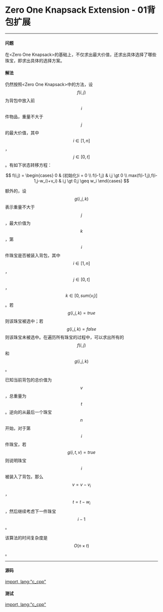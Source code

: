 # Zero One Knapsack Extension - 01背包扩展

--------

#### 问题

在&lt;Zero One Knapsack&gt;的基础上，不仅求出最大价值，还求出具体选择了哪些珠宝，即求出具体的选择方案。

#### 解法

仍然按照&lt;Zero One Knapsack&gt;中的方法，设$$ f(i,j) $$为背包中放入前$$ i $$件物品，重量不大于$$ j $$的最大价值，其中$$ i \in [1,n] $$，$$ j \in [0,t] $$。有如下状态转移方程：

$$
f(i,j) =
\begin{cases}
0 & (初始化)i = 0 \\
f(i-1,j) & i,j \gt 0 \\
max(f(i-1,j),f(i-1,j-w_i)+v_i) & i,j \gt 0,j \geq w_i
\end{cases}
$$

额外的，设$$ g(i,j,k) $$表示重量不大于$$ j $$，最大价值为$$ k $$，第$$ i $$件珠宝是否被装入背包，其中$$ i \in [1,n] $$，$$ j \in [0,t] $$，$$ k \in [0,sum\{v_i\}] $$。若$$ g(i,j,k) = true $$则该珠宝被选中；若$$ g(i,j,k) = false $$则该珠宝未被选中。在遍历所有珠宝的过程中，可以求出所有的$$ f(i,j) $$和$$ g(i,j,k) $$。

已知当前背包的总价值为$$ v $$，总重量为$$ t $$。逆向的从最后一个珠宝$$ n $$开始，对于第$$ i $$件珠宝，若$$ g(i,t,v) = true $$则说明珠宝$$ i $$被装入了背包，那么$$ v = v-v_i $$，$$ t = t-w_i $$，然后继续考虑下一件珠宝$$ i-1 $$。

该算法的时间复杂度是$$ O(n \times t) $$。

--------

#### 源码

[import, lang:"c_cpp"](../../../src/DynamicProgramming/KnapsackDP/ZeroOneKnapsackExtension.hpp)

#### 测试

[import, lang:"c_cpp"](../../../src/DynamicProgramming/KnapsackDP/ZeroOneKnapsackExtension.cpp)

